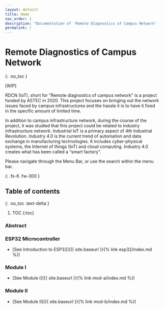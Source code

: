 ```yaml
---
layout: default
title: Home
nav_order: 1
description: "Documentation of 'Remote Diagnostics of Campus Network' - ASTEC funded project 2020."
permalink: /
---
```


# Remote Diagnostics of Campus Network
{: .no_toc }

[WIP]

RDCN (IoT), short for "Remote diagnostics of campus network" is a project funded by ASTEC in 2020.
This project focuses on bringing out the network issues faced by campus infrastructures and the hassle it is to have it fixed in the specific amount of limited time. 

In addition to campus infrastructure network, during the course of the project, it was studied that this project could be related to industry infrastructure network. Industrial IoT is a primary aspect of 4th Industrial Revolution. 
Industry 4.0 is the current trend of automation and data exchange in manufacturing technologies. It includes 
cyber-physical systems, the Internet of things (IoT) and cloud computing. Industry 4.0 creates what has been 
called a “smart factory”. 

Please navigate through the Menu Bar, or use the search within the menu bar.

{: .fs-6 .fw-300 }


## Table of contents
{: .no_toc .text-delta }

1. TOC
{:toc}


### Abstract

### ESP32 Microcontroller

- [See Introduction to ESP32]({{ site.baseurl }}{% link esp32/index.md %})

### Module I

- [See Module I]({{ site.baseurl }}{% link mod-a/index.md %})

### Module II

- [See Module II]({{ site.baseurl }}{% link mod-b/index.md %})
